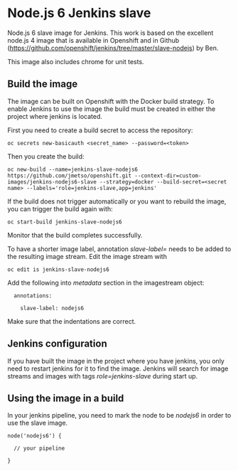 # Node.js 6 Jenkins slave

Node.js 6 slave image for Jenkins. This work is based on the excellent node.js 4 image that is available in Openshift and in Github (https://github.com/openshift/jenkins/tree/master/slave-nodejs) by Ben.

This image also includes chrome for unit tests.

## Build the image

The image can be built on Openshift with the Docker build strategy. To enable Jenkins to use the image the build must be created in either the project where jenkins is located.

First you need to create a build secret to access the repository:

`oc secrets new-basicauth <secret_name> --password=<token>`

Then you create the build:

`oc new-build --name=jenkins-slave-nodejs6 https://github.com/jmetso/openshift.git --context-dir=custom-images/jenkins-nodejs6-slave --strategy=docker --build-secret=<secret name> --labels='role=jenkins-slave,app=jenkins'`

If the build does not trigger automatically or you want to rebuild the image, you can trigger the build again with:

`oc start-build jenkins-slave-nodejs6`

Monitor that the build completes successfully.

To have a shorter image label, annotation _slave-label=<label>_ needs to be added to the resulting image stream. Edit the image stream with

`oc edit is jenkins-slave-nodejs6`

Add the following into _metadata_ section in the imagestream object:

`  annotations:`

`    slave-label: nodejs6`

Make sure that the indentations are correct.

## Jenkins configuration

If you have built the image in the project where you have jenkins, you only need to restart jenkins for it to find the image. Jenkins will search for image streams and images with tags _role=jenkins-slave_ during start up.

## Using the image in a build

In your jenkins pipeline, you need to mark the node to be _nodejs6_ in order to use the slave image.

`node('nodejs6') {`

`  // your pipeline`

`}`

